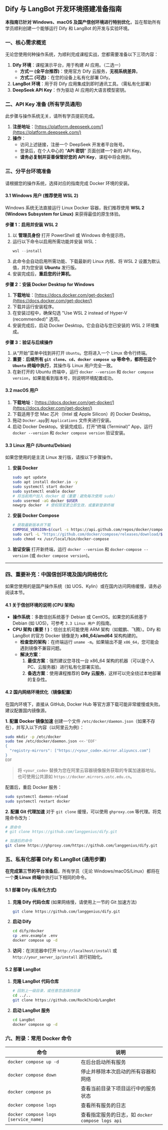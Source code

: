 ## Dify 与 LangBot 开发环境搭建准备指南 

**本指南已针对 Windows、macOS 及国产信创环境进行特别优化**，旨在帮助所有学员顺利创建一个能够运行 Dify 和 LangBot 的开发与实验环境。

### 一、核心需求概览

无论您使用何种操作系统，为顺利完成课程实战，您都需要准备以下三项内容：

1.  **Dify 环境**：课程演示平台，用于构建 AI 应用。（二选一）
    *   **方式一 (全平台推荐)**：使用官方 Dify 云服务，**无视系统差异**。
    *   **方式二 (可选)**：在您的设备上私有化部署 Dify。
2.  **LangBot 环境**：用于将 Dify 应用集成到即时通讯工具。（需私有化部署）
3.  **DeepSeek API Key**：作为驱动 AI 应用的大语言模型密钥。

### 二、API Key 准备 (所有学员通用)

此步骤与操作系统无关，请所有学员提前完成。

1.  **注册地址**：[https://platform.deepseek.com/](https://platform.deepseek.com/)
2.  **操作**：
    *   访问上述链接，注册一个 DeepSeek 开发者平台账号。
    *   登录后，在个人中心的 “**API 密钥**” 页面创建一个新的 API Key。
    *   **请务必复制并妥善保管好您的 API Key**，课程中将会用到。

### 三、分平台环境准备

请根据您的操作系统，选择对应的指南完成 Docker 环境的安装。

#### 3.1 Windows 用户 (推荐使用 WSL 2)

Windows 系统无法直接运行 Linux Docker 容器，我们推荐使用 **WSL 2 (Windows Subsystem for Linux)** 来获得最佳的原生体验。

**步骤 1：启用并安装 WSL 2**
1.  以 **管理员身份** 打开 PowerShell 或 Windows 命令提示符。
2.  运行以下命令以启用所需功能并安装 WSL：
    ```powershell
    wsl --install
    ```
3.  此命令会自动启用所需功能、下载最新的 Linux 内核、将 WSL 2 设置为默认值，并为您安装 **Ubuntu** 发行版。
4.  安装完成后，**重启您的计算机**。

**步骤 2：安装 Docker Desktop for Windows**
1.  **下载地址**：[https://docs.docker.com/get-docker/](https://docs.docker.com/get-docker/)
2.  下载并运行安装程序。
3.  在安装过程中，确保勾选 "Use WSL 2 instead of Hyper-V (recommended)" 选项。
4.  安装完成后，启动 Docker Desktop。它会自动与您已安装的 WSL 2 环境集成。

**步骤 3：验证与后续操作**
1.  从“开始”菜单中找到并打开 `Ubuntu`。您将进入一个 Linux 命令行终端。
2.  **重要**：**后续所有 `git clone`、`cd`、`docker compose up` 等命令，都将在这个 `Ubuntu` 终端中执行**，其操作与 Linux 用户完全一致。
3.  在新打开的 Ubuntu 终端中，运行 `docker --version` 和 `docker compose version`，如果能看到版本号，则说明环境配置成功。

#### 3.2 macOS 用户

1.  **下载地址**：[https://docs.docker.com/get-docker/](https://docs.docker.com/get-docker/)
2.  下载适用于您 Mac 芯片（Intel 或 Apple Silicon）的 Docker Desktop。
3.  拖动 `Docker.app`到 `Applications` 文件夹进行安装。
4.  启动 Docker Desktop。安装完成后，打开“终端 (Terminal)” App，运行 `docker --version` 和 `docker compose version` 验证安装。

#### 3.3 Linux 用户 (Ubuntu/Debian)

如果您使用的是主流 Linux 发行版，请按以下步骤操作。

1.  **安装 Docker**
    ```bash
    sudo apt update
    sudo apt install docker.io -y
    sudo systemctl start docker
    sudo systemctl enable docker
    # 将当前用户加入 docker 组（重要：避免每次使用 sudo）
    sudo usermod -aG docker $USER
    newgrp docker  # 使权限变更立即生效，或重新登录终端
    ```
2.  **安装 Docker Compose**
    ```bash
    # 获取最新版本并下载
    COMPOSE_VERSION=$(curl -s https://api.github.com/repos/docker/compose/releases/latest | grep 'tag_name' | cut -d '"' -f 4)
    sudo curl -L "https://github.com/docker/compose/releases/download/${COMPOSE_VERSION}/docker-compose-$(uname -s)-$(uname -m)" -o /usr/local/bin/docker-compose
    sudo chmod +x /usr/local/bin/docker-compose
    ```
3.  **验证安装**
    打开新终端，运行 `docker --version` 和 `docker-compose --version` (或 `docker compose version`)。

---

### 四、重要补充：中国信创环境及国内网络优化

如果您使用的是国产操作系统（如 UOS、Kylin）或在国内访问网络缓慢，请务必阅读本节。

#### 4.1 关于信创环境的说明 (CPU 架构)

*   **操作系统**：多数信创系统基于 Debian 或 CentOS。如果您的系统基于 Debian (如 UOS)，可参考 `3.3 Linux 用户` 的指南。
*   **CPU 架构 (重要！)**：信创主机可能使用 ARM 架构（如鲲鹏、飞腾）。Dify 和 LangBot 的官方 Docker 镜像是为 **x86_64/amd64** 架构构建的。
    *   **检查您的架构**：在终端运行 `uname -m`。如果输出不是 `x86_64`，您可能会遇到镜像不兼容问题。
    *   **解决方案**：
        1.  **最佳方案**：强烈建议您寻找一台 x86_64 架构的机器（可以是个人PC、云服务器）进行私有化部署实验。
        2.  **备选方案**：使用课程推荐的 **Dify 云服务**，这样可以完全绕过本地部署的复杂性。

#### 4.2 国内网络环境优化（镜像配置）

在国内环境下，直接从 GitHub, Docker Hub 等官方源下载可能非常缓慢或失败。建议配置国内镜像源。

**1. 配置 Docker 镜像加速**
创建一个文件 `/etc/docker/daemon.json`（如果不存在），并写入以下内容（以阿里云为例）：
```bash
sudo mkdir -p /etc/docker
sudo tee /etc/docker/daemon.json <<-'EOF'
{
  "registry-mirrors": ["https://<your_code>.mirror.aliyuncs.com"]
}
EOF
```
> 将 `<your_code>` 替换为您在阿里云容器镜像服务获取的专属加速器地址。也可使用公共源如 `https://docker.mirrors.ustc.edu.cn`。

配置后，重启 Docker 服务：
```bash
sudo systemctl daemon-reload
sudo systemctl restart docker
```

**2. 配置 Git 代理加速**
对于 `git clone` 缓慢，可以使用 `ghproxy.com` 等代理。将克隆命令改为：
```bash
# 原命令
# git clone https://github.com/langgenius/dify.git

# 加速后的命令
git clone https://ghproxy.com/https://github.com/langgenius/dify.git
```

### 五、私有化部署 Dify 和 LangBot (通用步骤)

**在完成第三节的平台准备后**，所有学员（无论 Windows/macOS/Linux）都将在一个**类 Linux 终端**中执行以下相同的命令。

#### 5.1 部署 Dify (私有化方式)
1.  **克隆 Dify 代码仓库** (如果网络慢，请使用上一节的 Git 加速方法)
    ```bash
    git clone https://github.com/langgenius/dify.git
    ```
2.  **启动 Dify**
    ```bash
    cd dify/docker
    cp .env.example .env
    docker compose up -d
    ```
3.  **访问**：在浏览器中打开 `http://localhost/install` 或 `http://your_server_ip/install` 进行初始化。

#### 5.2 部署 LangBot
1.  **克隆 LangBot 代码仓库**
    ```bash
    # 回到上一级目录，或任意您选择的目录
    cd ../.. 
    git clone https://github.com/RockChinQ/LangBot
    ```
2.  **启动 LangBot 服务**
    ```bash
    cd LangBot
    docker compose up -d
    ```

### 六、附录：常用 Docker 命令

| 命令                                 | 说明                                             |
| ------------------------------------ | ------------------------------------------------ |
| `docker compose up -d`               | 在后台启动所有服务                               |
| `docker compose down`                | 停止并移除本次启动的所有容器和网络               |
| `docker compose ps`                  | 查看当前目录下项目运行中的服务状态               |
| `docker compose logs`                | 查看所有服务的日志                               |
| `docker compose logs [service_name]` | 查看指定服务的日志，如 `docker compose logs api` |